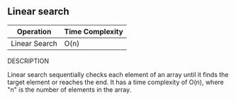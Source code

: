 ## Linear search

| Operation      | Time Complexity |
|-----------------|-----------------|
| Linear Search   | O(n)        |
 
DESCRIPTION

Linear search sequentially checks each element of an array until it finds the target element or reaches the end. It has a time complexity of O(n), where "n" is the number of elements in the array.
